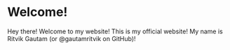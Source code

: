 # Welcome!
Hey there! Welcome to my website! This is my official website! My name is Ritvik Gautam (or @gautamritvik on GitHub)!
